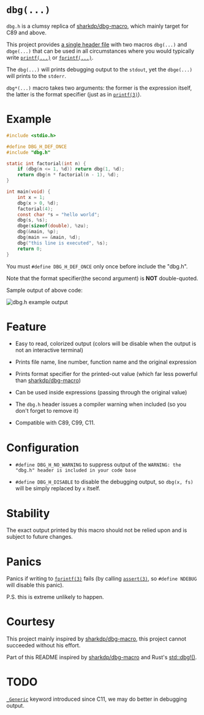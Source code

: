 # `dbg(...)`

`dbg.h` is a clumsy replica of [sharkdp/dbg-macro](https://github.com/sharkdp/dbg-macro), which mainly target for C89 and above.

This project provides [a single header file](dbg.h) with two macros `dbg(...)` and `dbge(...)` that can be used in all circumstances where you would typically write [`printf(...)`](https://www.man7.org/linux/man-pages/man3/printf.3.html) or [`fprintf(...)`](https://www.man7.org/linux/man-pages/man3/fprintf.3.html).

The `dbg(...)` will prints debugging output to the `stdout`, yet the `dbge(...)` will prints to the `stderr`.

`dbg*(...)` macro takes two arguments: the former is the expression itself, the latter is the format specifier (just as in [`printf(3)`](https://www.man7.org/linux/man-pages/man3/printf.3.html)).

# Example

```c
#include <stdio.h>

#define DBG_H_DEF_ONCE
#include "dbg.h"

static int factorial(int n) {
    if (dbg(n <= 1, %d)) return dbg(1, %d);
    return dbg(n * factorial(n - 1), %d);
}

int main(void) {
    int x = 1;
    dbg(x > 0, %d);
    factorial(4);
    const char *s = "hello world";
    dbg(s, %s);
    dbge(sizeof(double), %zu);
    dbg(&main, %p);
    dbg(main == &main, %d);
    dbg("this line is executed", %s);
    return 0;
}
```

You must `#define DBG_H_DEF_ONCE` only once before include the "dbg.h".

Note that the format specifier(the second argument) is **NOT** double-quoted.

Sample output of above code:

![dbg.h example output](https://user-images.githubusercontent.com/38041294/90267639-6f278180-de88-11ea-866a-05052c2c4ef0.png)

# Feature

* Easy to read, colorized output (colors will be disable when the output is not an interactive terminal)

* Prints file name, line number, function name and the original expression

* Prints format specifier for the printed-out value (which far less powerful than [sharkdp/dbg-macro](https://github.com/sharkdp/dbg-macro))

* Can be used inside expressions (passing through the original value)

* The `dbg.h` header issues a compiler warning when included (so you don't forget to remove it)

* Compatible with C89, C99, C11.

# Configuration

* `#define DBG_H_NO_WARNING` to suppress output of the `WARNING: the "dbg.h" header is included in your code base`

* `#define DBG_H_DISABLE` to disable the debugging output, so `dbg(x, fs)` will be simply replaced by `x` itself.

# Stability

The exact output printed by this macro should not be relied upon and is subject to future changes.

# Panics

Panics if writing to [`fprintf(3)`](https://www.man7.org/linux/man-pages/man3/fprintf.3.html) fails (by calling [`assert(3)`](https://www.man7.org/linux/man-pages/man3/assert.3.html), so `#define NDEBUG` will disable this panic).

P.S. this is extreme unlikely to happen.

# Courtesy

This project mainly inspired by [sharkdp/dbg-macro](https://github.com/sharkdp/dbg-macro), this project cannot succeeded without his effort.

Part of this README inspired by [sharkdp/dbg-macro](https://github.com/sharkdp/dbg-macro) and Rust's [std::dbg!()](https://doc.rust-lang.org/std/macro.dbg.html).

# TODO

[`_Generic`](https://en.cppreference.com/w/c/language/generic) keyword introduced since C11, we may do better in debugging output.
